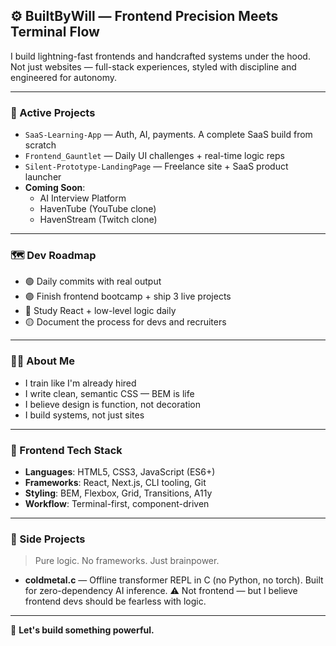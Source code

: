 ## ⚙️ BuiltByWill — Frontend Precision Meets Terminal Flow

I build lightning-fast frontends and handcrafted systems under the hood.  
Not just websites — full-stack experiences, styled with discipline and engineered for autonomy.

---

### 🚧 Active Projects

- `SaaS-Learning-App` — Auth, AI, payments. A complete SaaS build from scratch  
- `Frontend_Gauntlet` — Daily UI challenges + real-time logic reps  
- `Silent-Prototype-LandingPage` — Freelance site + SaaS product launcher  
- **Coming Soon**:  
  - AI Interview Platform  
  - HavenTube (YouTube clone)  
  - HavenStream (Twitch clone)

---

### 🗺️ Dev Roadmap

- 🟢 Daily commits with real output  
- 🟣 Finish frontend bootcamp + ship 3 live projects  
- 🔵 Study React + low-level logic daily  
- 🟡 Document the process for devs and recruiters

---

### 👨‍💻 About Me

- I train like I'm already hired  
- I write clean, semantic CSS — BEM is life  
- I believe design is function, not decoration  
- I build systems, not just sites

---

### 🧰 Frontend Tech Stack

- **Languages**: HTML5, CSS3, JavaScript (ES6+)  
- **Frameworks**: React, Next.js, CLI tooling, Git  
- **Styling**: BEM, Flexbox, Grid, Transitions, A11y  
- **Workflow**: Terminal-first, component-driven

---

### 🧠 Side Projects

> Pure logic. No frameworks. Just brainpower.

- **coldmetal.c** — Offline transformer REPL in C (no Python, no torch). Built for zero-dependency AI inference.
⚠️ Not frontend — but I believe frontend devs should be fearless with logic.

---

🔗 **Let's build something powerful.**

<!---
builtbywilldev/builtbywilldev is a ✨ special ✨ repository because its `README.md` appears on your GitHub profile.
You can click the Preview link to see it live.
--->

